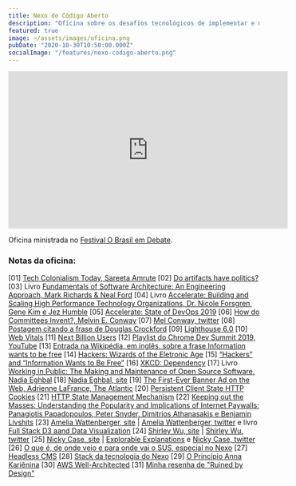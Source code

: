 ```yaml
---
title: Nexo de Código Aberto
description: "Oficina sobre os desafios tecnológicos de implementar e manter sistemas de software com uma redação digital"
featured: true
image: ~/assets/images/oficina.png
pubDate: "2020-10-30T10:50:00.000Z"
socialImage: "/features/nexo-codigo-aberto.png"
---
```

<div class='yt-frame'>
<iframe width="560" height="315" src="https://www.youtube.com/embed/rdpReYuxI5M" frameborder="0" allow="accelerometer; autoplay; encrypted-media; gyroscope; picture-in-picture" allowfullscreen></iframe>
</div>

Oficina ministrada no [Festival O Brasil em Debate](https://eventos.nexojornal.com.br/festival/).

### Notas da oficina:

[01] [Tech Colonialism Today, Sareeta Amrute](https://points.datasociety.net/tech-colonialism-today-9633a9cb00ad)
[02] [Do artifacts have politics?](https://www.cc.gatech.edu/~beki/cs4001/Winner.pdf)
[03] Livro [Fundamentals of Software Architecture: An Engineering Approach, Mark Richards & Neal Ford](https://www.oreilly.com/library/view/fundamentals-of-software/9781492043447/)
[04] Livro [Accelerate: Building and Scaling High Performance Technology Organizations, Dr. Nicole Forsgren, Gene Kim e Jez Humble](https://www.infoq.com/articles/book-review-accelerate/)
[05] [Accelerate: State of DevOps 2019](https://services.google.com/fh/files/misc/state-of-devops-2019.pdf)
[06] [How do Committees Invent?, Melvin E. Conway](http://www.melconway.com/Home/Committees_Paper.html)
[07] [Mel Conway, twitter](https://twitter.com/conways_law)
[08] [Postagem citando a frase de Douglas Crockford](https://remysharp.com/2016/01/20/why-i-love-working-with-the-web)
[09] [Lighthouse 6.0](https://web.dev/lighthouse-whats-new-6.0/)
[10] [Web Vitals](https://web.dev/vitals/)
[11] [Next Billion Users](/blog/next-billion-users/)
[12] [Playlist do Chrome Dev Summit 2019, YouTube](https://www.youtube.com/watch?v=F1UP7wRCPH8&list=PLNYkxOF6rcIDA1uGhqy45bqlul0VcvKMr)
[13] [Entrada na Wikipédia, em inglês, sobre a frase Information wants to be free](https://en.wikipedia.org/wiki/Information_wants_to_be_free)
[14] [Hackers: Wizards of the Eletronic Age](https://www.imdb.com/title/tt1191116/)
[15] [“Hackers” and “Information Wants to Be Free”](https://medium.com/backchannel/the-definitive-story-of-information-wants-to-be-free-a8d95427641c#.y7d0amvr3)
[16] [XKCD: Dependency](https://xkcd.com/2347/)
[17] Livro [Working in Public: The Making and Maintenance of Open Source Software, Nadia Eghbal](https://highlighter.com/book/)
[18] [Nadia Eghbal, site](https://nadiaeghbal.com/working-in-public:-the-making-and-maintenance-of-open-source-software-TJiT9B4)
[19] [The First-Ever Banner Ad on the Web, Adrienne LaFrance, The Atlantic](https://www.theatlantic.com/technology/archive/2017/04/the-first-ever-banner-ad-on-the-web/523728/)
[20] [Persistent Client State HTTP Cookies](https://curl.haxx.se/rfc/cookie_spec.html)
[21] [HTTP State Management Mechanism](https://tools.ietf.org/html/rfc6265)
[22] [Keeping out the Masses: Understanding the Popularity and Implications of Internet Paywalls: Panagiotis Papadopoulos, Peter Snyder, Dimitrios Athanasakis e Benjamin Livshits](https://arxiv.org/abs/1903.01406)
[23] [Amelia Wattenberger, site](https://wattenberger.com/) | [Amelia Wattenberger, twitter](https://twitter.com/wattenberger) e livro [Full Stack D3 aand Data Visualization](https://www.newline.co/fullstack-d3)
[24] [Shirley Wu, site](https://sxywu.com/) | [Shirley Wu, twitter](https://twitter.com/sxywu)
[25] [Nicky Case, site](https://ncase.me/) | [Explorable Explanations](https://explorabl.es/) e [Nicky Case, twitter](https://twitter.com/ncasenmare)
[26] [O que é, de onde veio e para onde vai o SUS, especial no Nexo](https://www.nexojornal.com.br/especial/2020/04/28/O-passado-o-presente-e-o-futuro-do-SUS-para-ler-guardar-e-consultar)
[27] [Headless CMS](https://www.coredna.com/blogs/headless-vs-decoupled-cms)
[28] [Stack da tecnologia do Nexo](https://github.com/Nexo-Tec/stack)
[29] [O Princípio Anna Kariênina](/blog/o-principio-anna-karienina/)
[30] [AWS Well-Architected](https://aws.amazon.com/pt/architecture/well-architected/?wa-lens-whitepapers.sort-by=item.additionalFields.sortDate&wa-lens-whitepapers.sort-order=desc)
[31] [Minha resenha de "Ruined by Design"](https://brasil.uxdesign.cc/ruined-by-design-um-livro-mais-do-que-necess%C3%A1rio-9a4026ee110e)